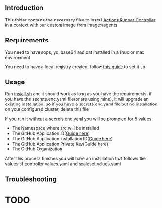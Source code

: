## Introduction

This folder contains the necessary files to install [Actions Runner Controller](https://github.com/actions/actions-runner-controller) in a context with our custom image from images/agents

## Requirements

You need to have sops, yq, base64 and cat installed in a linux or mac environment

You need to have a local registry created, follow [this guide](images/registry/README.MD) to set it up

## Usage

Run [install.sh](install.sh) and it should work as long as you have the requirements, if you have the secrets.enc.yaml file(or are using mine), it will upgrade an existing installation, so if you have a secrets.enc.yaml file but no installation on your configured cluster, delete this file

If you run it without a secrets.enc.yaml you will be prompted for 5 values:

-   The Namespace where arc will be installed
-   The GitHub Application ID([Guide here](https://docs.github.com/en/actions/hosting-your-own-runners/managing-self-hosted-runners-with-actions-runner-controller/authenticating-to-the-github-api#authenticating-arc-with-a-github-app))
-   The GitHub Application Installation ID([Guide here](https://docs.github.com/en/actions/hosting-your-own-runners/managing-self-hosted-runners-with-actions-runner-controller/authenticating-to-the-github-api#authenticating-arc-with-a-github-app))
-   The GitHub Application Private Key([Guide here](https://docs.github.com/en/actions/hosting-your-own-runners/managing-self-hosted-runners-with-actions-runner-controller/authenticating-to-the-github-api#authenticating-arc-with-a-github-app))
-   The GitHub Organization

After this process finishes you will have an installation that follows the values of controller.values.yaml and scaleset.values.yaml

## Troubleshooting

# TODO